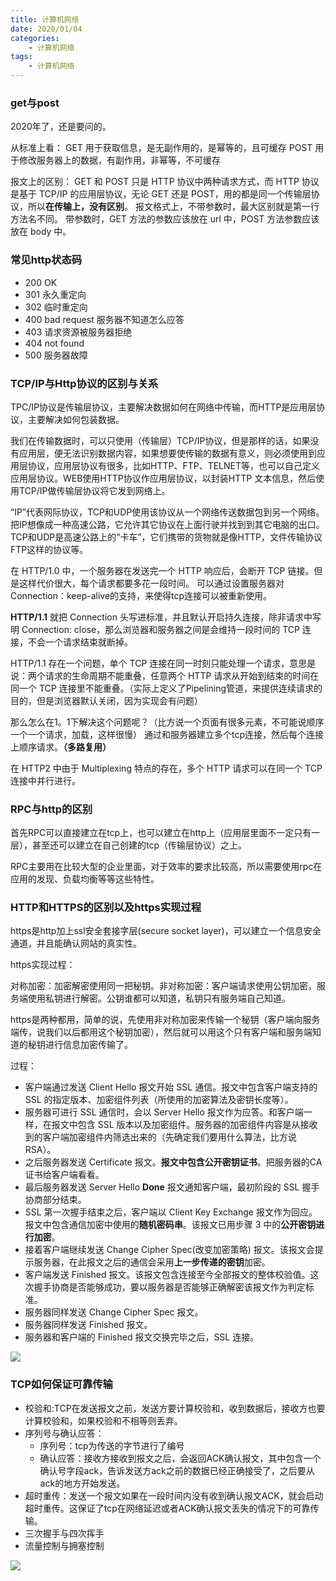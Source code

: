 ```yaml
---
title: 计算机网络
date: 2020/01/04
categories: 
    - 计算机网络
tags:
    - 计算机网络
---
```

### get与post

2020年了，还是要问的。

从标准上看：
GET 用于获取信息，是无副作用的，是幂等的，且可缓存
POST 用于修改服务器上的数据，有副作用，非幂等，不可缓存

报文上的区别：
GET 和 POST 只是 HTTP 协议中两种请求方式，而 HTTP 协议是基于 TCP/IP 的应用层协议，无论 GET 还是 POST，用的都是同一个传输层协议，所以**在传输上，没有区别**。
报文格式上，不带参数时，最大区别就是第一行方法名不同。
带参数时，GET 方法的参数应该放在 url 中，POST 方法参数应该放在 body 中。

### 常见http状态码

* 200 OK
* 301 永久重定向
* 302 临时重定向
* 400 bad request 服务器不知道怎么应答
* 403 请求资源被服务器拒绝
* 404 not found
* 500 服务器故障

### TCP/IP与Http协议的区别与关系

TPC/IP协议是传输层协议，主要解决数据如何在网络中传输，而HTTP是应用层协议，主要解决如何包装数据。

我们在传输数据时，可以只使用（传输层）TCP/IP协议，但是那样的话，如果没有应用层，便无法识别数据内容，如果想要使传输的数据有意义，则必须使用到应用层协议，应用层协议有很多，比如HTTP、FTP、TELNET等，也可以自己定义应用层协议。WEB使用HTTP协议作应用层协议，以封装HTTP 文本信息，然后使用TCP/IP做传输层协议将它发到网络上。

“IP”代表网际协议，TCP和UDP使用该协议从一个网络传送数据包到另一个网络。把IP想像成一种高速公路，它允许其它协议在上面行驶并找到到其它电脑的出口。TCP和UDP是高速公路上的“卡车”，它们携带的货物就是像HTTP，文件传输协议FTP这样的协议等。

在 HTTP/1.0 中，一个服务器在发送完一个 HTTP 响应后，会断开 TCP 链接。但是这样代价很大，每个请求都要多花一段时间。
可以通过设置服务器对Connection：keep-alive的支持，来使得tcp连接可以被重新使用。

**HTTP/1.1** 就把 Connection 头写进标准，并且默认开启持久连接，除非请求中写明 Connection: close，那么浏览器和服务器之间是会维持一段时间的 TCP 连接，不会一个请求结束就断掉。

HTTP/1.1 存在一个问题，单个 TCP 连接在同一时刻只能处理一个请求，意思是说：两个请求的生命周期不能重叠，任意两个 HTTP 请求从开始到结束的时间在同一个 TCP 连接里不能重叠。（实际上定义了Pipelining管道，来提供连续请求的目的，但是浏览器默认关闭，因为实现会有问题）

那么怎么在1。1下解决这个问题呢？（比方说一个页面有很多元素，不可能说顺序一个一个请求，加载，这样很慢）
通过和服务器建立多个tcp连接，然后每个连接上顺序请求。**（多路复用）**

在 HTTP2 中由于 Multiplexing 特点的存在，多个 HTTP 请求可以在同一个 TCP 连接中并行进行。


### RPC与http的区别

首先RPC可以直接建立在tcp上，也可以建立在http上（应用层里面不一定只有一层），甚至还可以建立在自己创建的tcp（传输层协议）之上。

RPC主要用在比较大型的企业里面，对于效率的要求比较高，所以需要使用rpc在应用的发现、负载均衡等等这些特性。

### HTTP和HTTPS的区别以及https实现过程

https是http加上ssl安全套接字层(secure socket layer)，可以建立一个信息安全通道，并且能确认网站的真实性。

https实现过程：

对称加密：加密解密使用同一把秘钥。非对称加密：客户端请求使用公钥加密，服务端使用私钥进行解密。公钥谁都可以知道，私钥只有服务端自己知道。

https是两种都用，简单的说，先使用非对称加密来传输一个秘钥（客户端向服务端传，说我们以后都用这个秘钥加密），然后就可以用这个只有客户端和服务端知道的秘钥进行信息加密传输了。

过程：

* 客户端通过发送 Client Hello 报文开始 SSL 通信。报文中包含客户端支持的 SSL 的指定版本、加密组件列表（所使用的加密算法及密钥长度等）。
* 服务器可进行 SSL 通信时，会以 Server Hello 报文作为应答。和客户端一样，在报文中包含 SSL 版本以及加密组件。服务器的加密组件内容是从接收到的客户端加密组件内筛选出来的（先确定我们要用什么算法，比方说RSA）。
* 之后服务器发送 Certificate 报文。**报文中包含公开密钥证书**。把服务器的CA证书给客户端看看。
* 最后服务器发送 Server Hello **Done** 报文通知客户端，最初阶段的 SSL 握手协商部分结束。
* SSL 第一次握手结束之后，客户端以 Client Key Exchange 报文作为回应。报文中包含通信加密中使用的**随机密码串**。该报文已用步骤 3 中的**公开密钥进行加密**。
* 接着客户端继续发送 Change Cipher Spec(改变加密策略) 报文。该报文会提示服务器，在此报文之后的通信会采用**上一步传递的密钥**加密。
* 客户端发送 Finished 报文。该报文包含连接至今全部报文的整体校验值。这次握手协商是否能够成功，要以服务器是否能够正确解密该报文作为判定标准。
* 服务器同样发送 Change Cipher Spec 报文。
* 服务器同样发送 Finished 报文。
* 服务器和客户端的 Finished 报文交换完毕之后，SSL 连接。

![](https://pic.downk.cc/item/5e10272776085c3289ac4168.jpg)

### TCP如何保证可靠传输

* 校验和:TCP在发送报文之前，发送方要计算校验和，收到数据后，接收方也要计算校验和，如果校验和不相等则丢弃。
* 序列号与确认应答：
    * 序列号：tcp为传送的字节进行了编号
    * 确认应答：接收方接收到报文之后，会返回ACK确认报文，其中包含一个确认号字段ack，告诉发送方ack之前的数据已经正确接受了，之后要从ack的地方开始发送。
* 超时重传：发送一个报文如果在一段时间内没有收到确认报文ACK，就会启动超时重传。这保证了tcp在网络延迟或者ACK确认报文丢失的情况下的可靠传输。
* 三次握手与四次挥手
* 流量控制与拥塞控制

![](https://pic.downk.cc/item/5e102e6076085c3289ad5372.jpg)
